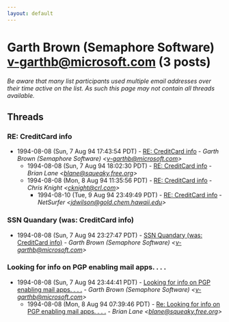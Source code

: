 ```yaml
---
layout: default
---
```


# Garth Brown (Semaphore Software) <v-garthb@microsoft.com> (3 posts)

_Be aware that many list participants used multiple email addresses over their time active on the list. As such this page may not contain all threads available._

## Threads

### RE: CreditCard info
+ 1994-08-08 (Sun, 7 Aug 94 17:43:54 PDT) - [RE: CreditCard info](/archive/1994/08/840b7399ef13b51219cc0495bd41b249a3262b646fcaed2ee46f7d1c26c2c06f) - _Garth Brown (Semaphore Software) \<v-garthb@microsoft.com\>_
  + 1994-08-08 (Sun, 7 Aug 94 18:02:30 PDT) - [RE: CreditCard info](/archive/1994/08/3a1a271a3942148f5516065e81a3f8c741c942c72289232441b92d4b83bab1d1) - _Brian Lane \<blane@squeaky.free.org\>_
  + 1994-08-08 (Mon, 8 Aug 94 11:35:56 PDT) - [RE: CreditCard info](/archive/1994/08/9e68bd75f1304ef5f368113c79b224a930c8056c6cd2cf2fdf7c11e1888bbd8e) - _Chris Knight \<cknight@crl.com\>_
    + 1994-08-10 (Tue, 9 Aug 94 23:49:49 PDT) - [RE: CreditCard info](/archive/1994/08/6a5bb2c52334b776b6a78d06afacef198505411e2c936d6d42f544b7fb1f1a4a) - _NetSurfer \<jdwilson@gold.chem.hawaii.edu\>_

### SSN Quandary (was: CreditCard info)
+ 1994-08-08 (Sun, 7 Aug 94 23:27:47 PDT) - [SSN Quandary (was: CreditCard info)](/archive/1994/08/741e195b786dd8d541507b85f7de0fc81cc9a77e5da7bf15fd20ffd8b4b7d731) - _Garth Brown (Semaphore Software) \<v-garthb@microsoft.com\>_

### Looking for info on PGP enabling mail apps. . . .
+ 1994-08-08 (Sun, 7 Aug 94 23:44:41 PDT) - [Looking for info on PGP enabling mail apps. . . .](/archive/1994/08/58f94ad0e96a3af3ea48b76e189fc5b99e28f49fd7bea33555ea74abb5be5f39) - _Garth Brown (Semaphore Software) \<v-garthb@microsoft.com\>_
  + 1994-08-08 (Mon, 8 Aug 94 07:39:46 PDT) - [Re: Looking for info on PGP enabling mail apps. . . .](/archive/1994/08/08894e669a6db71559068d6c4d15b27c5031cfeafa796f6649246a76993d0025) - _Brian Lane \<blane@squeaky.free.org\>_


